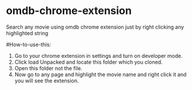 # omdb-chrome-extension

Search any movie using omdb chrome extension just by right clicking any highlighted string

#How-to-use-this:

1. Go to your chrome extension in settings and turn on developer mode. 
1. Click load Unpacked and locate this folder which you cloned.
1. Open this folder not the file.
1. Now go to any page and highlight the movie name and right click it and you will see the extension.
